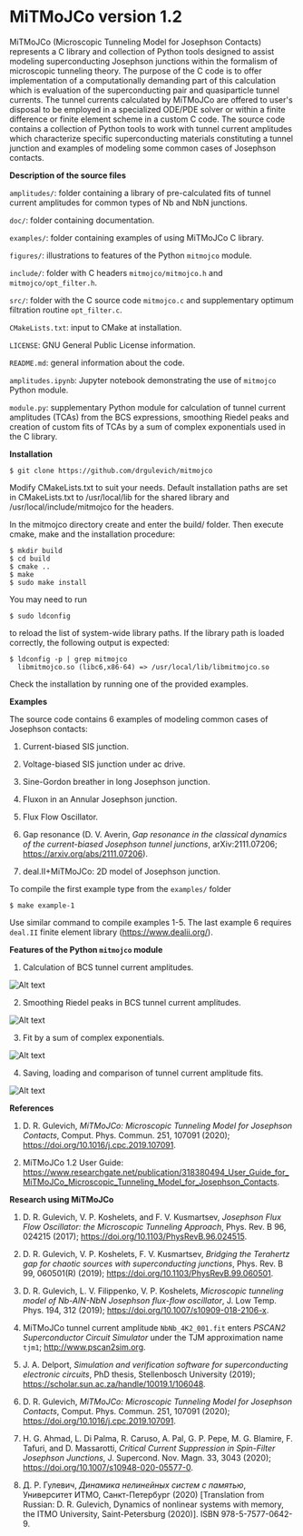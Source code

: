 # MiTMoJCo version 1.2

MiTMoJCo (Microscopic Tunneling Model for Josephson Contacts) 
represents a C library and collection of Python tools designed to assist modeling superconducting Josephson junctions within the formalism of microscopic tunneling theory. The purpose of the C code is to offer implementation of a computationally demanding part of this calculation which is evaluation of the superconducting pair and quasiparticle tunnel currents. 
The tunnel currents calculated by MiTMoJCo are offered to user's disposal to be employed in a specialized ODE/PDE solver or within a finite difference or finite element scheme in a custom C code.
The source code contains a collection of Python tools to work with tunnel current amplitudes which characterize specific superconducting materials constituting a tunnel junction and 
examples of modeling some common cases of Josephson contacts.

**Description of the source files**

``amplitudes/``: folder containing a library of pre-calculated fits of tunnel current amplitudes for common types of Nb and NbN junctions.

``doc/``: folder containing documentation.

``examples/``: folder containing examples of using MiTMoJCo C library.

``figures/``: illustrations to features of the Python ``mitmojco`` module.

``include/``: folder with C headers ``mitmojco/mitmojco.h`` and ``mitmojco/opt_filter.h``.

``src/``: folder with the C source code ``mitmojco.c`` and supplementary optimum filtration routine ``opt_filter.c``.

``CMakeLists.txt``: input to CMake at installation.

``LICENSE``: GNU General Public License information.

``README.md``: general information about the code.

``amplitudes.ipynb``: Jupyter notebook demonstrating the use of ``mitmojco`` Python module.

``module.py``: supplementary Python module for calculation of tunnel current amplitudes (TCAs) from the BCS expressions, smoothing Riedel peaks and creation of custom fits of TCAs by a sum of complex exponentials used in the C library.  

**Installation**

    $ git clone https://github.com/drgulevich/mitmojco

Modify CMakeLists.txt to suit your needs. Default installation paths are set in CMakeLists.txt to
    /usr/local/lib for the shared library and /usr/local/include/mitmojco for the headers.

In the mitmojco directory create and enter the build/ folder. Then execute cmake, make and the installation procedure: 

    $ mkdir build
    $ cd build
    $ cmake ..
    $ make
    $ sudo make install

You may need to run 

    $ sudo ldconfig
	
to reload the list of system-wide library paths. If the library path is loaded correctly, the following output is expected:

    $ ldconfig -p | grep mitmojco
      libmitmojco.so (libc6,x86-64) => /usr/local/lib/libmitmojco.so

Check the installation by running one of the provided examples. 

**Examples**

The source code contains 6 examples of modeling common cases of Josephson contacts:

1. Current-biased SIS junction.

2. Voltage-biased SIS junction under ac drive.

3. Sine-Gordon breather in long Josephson junction.

4. Fluxon in an Annular Josephson junction.

5. Flux Flow Oscillator.

6. Gap resonance (D. V. Averin, *Gap resonance in the classical dynamics of the current-biased Josephson tunnel junctions*, arXiv:2111.07206; https://arxiv.org/abs/2111.07206).

7. deal.II+MiTMoJCo: 2D model of Josephson junction.

To compile the first example type from the `examples/` folder

    $ make example-1

Use similar command to compile examples 1-5. The last example 6 requires `deal.II` finite element library (https://www.dealii.org/).

**Features of the Python ``mitmojco`` module**

1. Calculation of BCS tunnel current amplitudes.

![Alt text](/figures/NbNbN_4K2.png?raw=true "BCS Tunnel Current Amplitudes")

2. Smoothing Riedel peaks in BCS tunnel current amplitudes.

![Alt text](/figures/NbNbN_4K2_smoothed.png?raw=true "Smoothed BCS Tunnel Current Amplitudes")

3. Fit by a sum of complex exponentials.

![Alt text](/figures/NbNbN_4K2_smoothed_fit.png?raw=true "Smoothed BCS Tunnel Current Amplitudes")

4. Saving, loading and comparison of tunnel current amplitude fits.

![Alt text](/figures/TCA_comparison.png?raw=true "Comparison of different tunnel current amplitude fits")

**References**

1. D. R. Gulevich, *MiTMoJCo: Microscopic Tunneling Model for Josephson Contacts*, Comput. Phys. Commun. 251, 107091 (2020); https://doi.org/10.1016/j.cpc.2019.107091.

2. MiTMoJCo 1.2 User Guide: https://www.researchgate.net/publication/318380494_User_Guide_for_MiTMoJCo_Microscopic_Tunneling_Model_for_Josephson_Contacts.

**Research using MiTMoJCo**

1. D. R. Gulevich, V. P. Koshelets, and F. V. Kusmartsev, *Josephson Flux Flow Oscillator: the Microscopic Tunneling Approach*, Phys. Rev. B 96, 024215 (2017); https://doi.org/10.1103/PhysRevB.96.024515.

2. D. R. Gulevich, V. P. Koshelets, F. V. Kusmartsev, *Bridging the Terahertz gap for chaotic sources with superconducting junctions*, Phys. Rev. B 99, 060501(R) (2019); https://doi.org/10.1103/PhysRevB.99.060501.

3. D. R. Gulevich, L. V. Filippenko, V. P. Koshelets, *Microscopic tunneling model of Nb-AlN-NbN Josephson flux-flow oscillator*, J. Low Temp. Phys. 194, 312 (2019); https://doi.org/10.1007/s10909-018-2106-x.

4. MiTMoJCo tunnel current amplitude ``NbNb_4K2_001.fit`` enters *PSCAN2 Superconductor Circuit Simulator* under the TJM approximation name ``tjm1``; http://www.pscan2sim.org.

5. J. A. Delport, *Simulation and verification software for superconducting electronic circuits*, PhD thesis, Stellenbosch University (2019); https://scholar.sun.ac.za/handle/10019.1/106048.

6. D. R. Gulevich, *MiTMoJCo: Microscopic Tunneling Model for Josephson Contacts*, Comput. Phys. Commun. 251, 107091 (2020); https://doi.org/10.1016/j.cpc.2019.107091.

7. H. G. Ahmad, L. Di Palma, R. Caruso, A. Pal, G. P. Pepe, M. G. Blamire, F. Tafuri, and D. Massarotti, *Critical Current Suppression in Spin-Filter Josephson Junctions*, J. Supercond. Nov. Magn. 33, 3043 (2020); https://doi.org/10.1007/s10948-020-05577-0.

8. Д. Р. Гулевич, *Динамика нелинейных систем с памятью*, Университет ИТМО, Санкт-Петербург (2020) [Translation from Russian: D. R. Gulevich, Dynamics of nonlinear systems with memory, the ITMO University, Saint-Petersburg (2020)]. ISBN 978-5-7577-0642-9.

